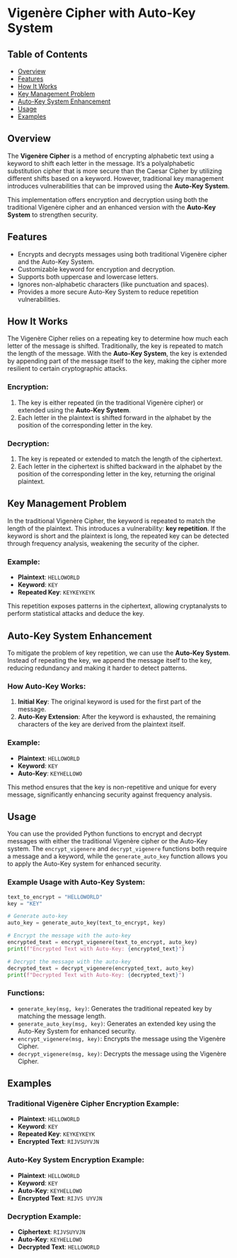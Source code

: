 # Vigenère Cipher with Auto-Key System

## Table of Contents
- [Overview](#overview)
- [Features](#features)
- [How It Works](#how-it-works)
- [Key Management Problem](#key-management-problem)
- [Auto-Key System Enhancement](#auto-key-system-enhancement)
- [Usage](#usage)
- [Examples](#examples)

## Overview
The **Vigenère Cipher** is a method of encrypting alphabetic text using a keyword to shift each letter in the message. It’s a polyalphabetic substitution cipher that is more secure than the Caesar Cipher by utilizing different shifts based on a keyword. However, traditional key management introduces vulnerabilities that can be improved using the **Auto-Key System**.

This implementation offers encryption and decryption using both the traditional Vigenère cipher and an enhanced version with the **Auto-Key System** to strengthen security.

## Features
- Encrypts and decrypts messages using both traditional Vigenère cipher and the Auto-Key System.
- Customizable keyword for encryption and decryption.
- Supports both uppercase and lowercase letters.
- Ignores non-alphabetic characters (like punctuation and spaces).
- Provides a more secure Auto-Key System to reduce repetition vulnerabilities.

## How It Works
The Vigenère Cipher relies on a repeating key to determine how much each letter of the message is shifted. Traditionally, the key is repeated to match the length of the message. With the **Auto-Key System**, the key is extended by appending part of the message itself to the key, making the cipher more resilient to certain cryptographic attacks.

### Encryption:
1. The key is either repeated (in the traditional Vigenère cipher) or extended using the **Auto-Key System**.
2. Each letter in the plaintext is shifted forward in the alphabet by the position of the corresponding letter in the key.

### Decryption:
1. The key is repeated or extended to match the length of the ciphertext.
2. Each letter in the ciphertext is shifted backward in the alphabet by the position of the corresponding letter in the key, returning the original plaintext.

## Key Management Problem
In the traditional Vigenère Cipher, the keyword is repeated to match the length of the plaintext. This introduces a vulnerability: **key repetition**. If the keyword is short and the plaintext is long, the repeated key can be detected through frequency analysis, weakening the security of the cipher.

### Example:
- **Plaintext**: `HELLOWORLD`
- **Keyword**: `KEY`
- **Repeated Key**: `KEYKEYKEYK`

This repetition exposes patterns in the ciphertext, allowing cryptanalysts to perform statistical attacks and deduce the key.

## Auto-Key System Enhancement
To mitigate the problem of key repetition, we can use the **Auto-Key System**. Instead of repeating the key, we append the message itself to the key, reducing redundancy and making it harder to detect patterns.

### How Auto-Key Works:
1. **Initial Key**: The original keyword is used for the first part of the message.
2. **Auto-Key Extension**: After the keyword is exhausted, the remaining characters of the key are derived from the plaintext itself.

### Example:
- **Plaintext**: `HELLOWORLD`
- **Keyword**: `KEY`
- **Auto-Key**: `KEYHELLOWO`

This method ensures that the key is non-repetitive and unique for every message, significantly enhancing security against frequency analysis.

## Usage
You can use the provided Python functions to encrypt and decrypt messages with either the traditional Vigenère cipher or the Auto-Key system. The `encrypt_vigenere` and `decrypt_vigenere` functions both require a message and a keyword, while the `generate_auto_key` function allows you to apply the Auto-Key system for enhanced security.

### Example Usage with Auto-Key System:
```python
text_to_encrypt = "HELLOWORLD"
key = "KEY"

# Generate auto-key
auto_key = generate_auto_key(text_to_encrypt, key)

# Encrypt the message with the auto-key
encrypted_text = encrypt_vigenere(text_to_encrypt, auto_key)
print(f"Encrypted Text with Auto-Key: {encrypted_text}")

# Decrypt the message with the auto-key
decrypted_text = decrypt_vigenere(encrypted_text, auto_key)
print(f"Decrypted Text with Auto-Key: {decrypted_text}")
```

### Functions:
- `generate_key(msg, key)`: Generates the traditional repeated key by matching the message length.
- `generate_auto_key(msg, key)`: Generates an extended key using the Auto-Key System for enhanced security.
- `encrypt_vigenere(msg, key)`: Encrypts the message using the Vigenère Cipher.
- `decrypt_vigenere(msg, key)`: Decrypts the message using the Vigenère Cipher.

## Examples

### Traditional Vigenère Cipher Encryption Example:
- **Plaintext**: `HELLOWORLD`
- **Keyword**: `KEY`
- **Repeated Key**: `KEYKEYKEYK`
- **Encrypted Text**: `RIJVSUYVJN`

### Auto-Key System Encryption Example:
- **Plaintext**: `HELLOWORLD`
- **Keyword**: `KEY`
- **Auto-Key**: `KEYHELLOWO`
- **Encrypted Text**: `RIJVS UYVJN`

### Decryption Example:
- **Ciphertext**: `RIJVSUYVJN`
- **Auto-Key**: `KEYHELLOWO`
- **Decrypted Text**: `HELLOWORLD`
